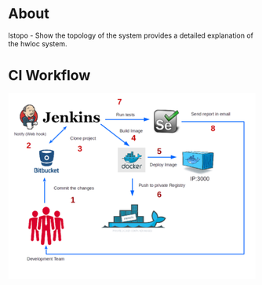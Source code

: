# About

lstopo - Show the topology of the system provides a detailed explanation of the hwloc system.

# CI Workflow

![](preview/ci.png)
